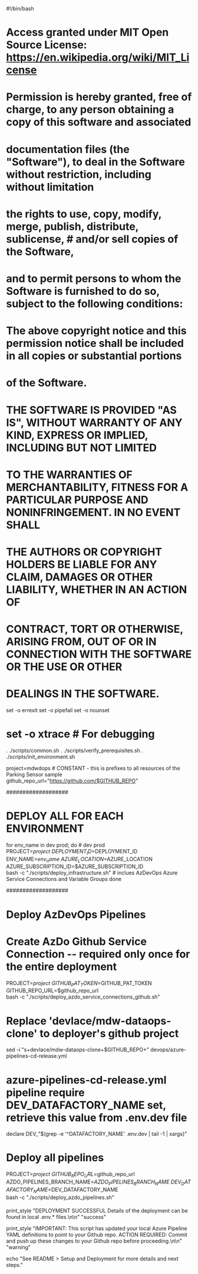 #!/bin/bash

# Access granted under MIT Open Source License: https://en.wikipedia.org/wiki/MIT_License
#
# Permission is hereby granted, free of charge, to any person obtaining a copy of this software and associated 
# documentation files (the "Software"), to deal in the Software without restriction, including without limitation 
# the rights to use, copy, modify, merge, publish, distribute, sublicense, # and/or sell copies of the Software, 
# and to permit persons to whom the Software is furnished to do so, subject to the following conditions:
#
# The above copyright notice and this permission notice shall be included in all copies or substantial portions 
# of the Software.
#
# THE SOFTWARE IS PROVIDED "AS IS", WITHOUT WARRANTY OF ANY KIND, EXPRESS OR IMPLIED, INCLUDING BUT NOT LIMITED 
# TO THE WARRANTIES OF MERCHANTABILITY, FITNESS FOR A PARTICULAR PURPOSE AND NONINFRINGEMENT. IN NO EVENT SHALL 
# THE AUTHORS OR COPYRIGHT HOLDERS BE LIABLE FOR ANY CLAIM, DAMAGES OR OTHER LIABILITY, WHETHER IN AN ACTION OF 
# CONTRACT, TORT OR OTHERWISE, ARISING FROM, OUT OF OR IN CONNECTION WITH THE SOFTWARE OR THE USE OR OTHER 
# DEALINGS IN THE SOFTWARE.

set -o errexit
set -o pipefail
set -o nounset
# set -o xtrace # For debugging

. ./scripts/common.sh
. ./scripts/verify_prerequisites.sh
. ./scripts/init_environment.sh


project=mdwdops # CONSTANT - this is prefixes to all resources of the Parking Sensor sample
github_repo_url="https://github.com/$GITHUB_REPO"


###################
# DEPLOY ALL FOR EACH ENVIRONMENT

for env_name in dev prod; do  # dev prod
    PROJECT=$project \
    DEPLOYMENT_ID=$DEPLOYMENT_ID \
    ENV_NAME=$env_name \
    AZURE_LOCATION=$AZURE_LOCATION \
    AZURE_SUBSCRIPTION_ID=$AZURE_SUBSCRIPTION_ID \
    bash -c "./scripts/deploy_infrastructure.sh"  # inclues AzDevOps Azure Service Connections and Variable Groups
done


###################
# Deploy AzDevOps Pipelines

# Create AzDo Github Service Connection -- required only once for the entire deployment
PROJECT=$project \
GITHUB_PAT_TOKEN=$GITHUB_PAT_TOKEN \
GITHUB_REPO_URL=$github_repo_url \
    bash -c "./scripts/deploy_azdo_service_connections_github.sh"

# Replace 'devlace/mdw-dataops-clone' to deployer's github project
sed -i "s+devlace/mdw-dataops-clone+$GITHUB_REPO+" devops/azure-pipelines-cd-release.yml

# azure-pipelines-cd-release.yml pipeline require DEV_DATAFACTORY_NAME set, retrieve this value from .env.dev file
declare DEV_"$(grep -e '^DATAFACTORY_NAME' .env.dev | tail -1 | xargs)"

# Deploy all pipelines
PROJECT=$project \
GITHUB_REPO_URL=$github_repo_url \
AZDO_PIPELINES_BRANCH_NAME=$AZDO_PIPELINES_BRANCH_NAME \
DEV_DATAFACTORY_NAME=$DEV_DATAFACTORY_NAME \
    bash -c "./scripts/deploy_azdo_pipelines.sh"

####

print_style "DEPLOYMENT SUCCESSFUL
Details of the deployment can be found in local .env.* files.\n\n" "success"

print_style "IMPORTANT:
This script has updated your local Azure Pipeline YAML definitions to point to your Github repo.
ACTION REQUIRED: Commit and push up these changes to your Github repo before proceeding.\n\n" "warning"

echo "See README > Setup and Deployment for more details and next steps." 
